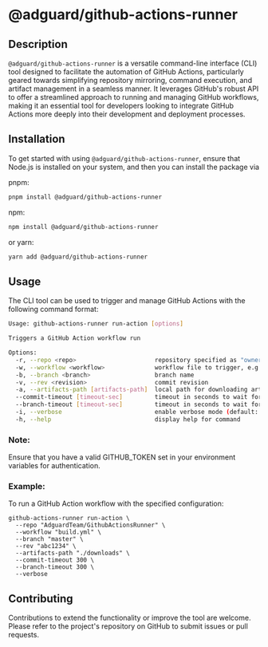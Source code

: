 # @adguard/github-actions-runner

## Description
`@adguard/github-actions-runner` is a versatile command-line interface (CLI) tool designed to facilitate the automation of GitHub Actions, particularly geared towards simplifying repository mirroring, command execution, and artifact management in a seamless manner. It leverages GitHub's robust API to offer a streamlined approach to running and managing GitHub workflows, making it an essential tool for developers looking to integrate GitHub Actions more deeply into their development and deployment processes.

## Installation
To get started with using `@adguard/github-actions-runner`, ensure that Node.js is installed on your system, and then you can install the package via 

pnpm:
```bash
pnpm install @adguard/github-actions-runner
```

npm:
```bash
npm install @adguard/github-actions-runner
```

or yarn:
```bash
yarn add @adguard/github-actions-runner
```

## Usage
The CLI tool can be used to trigger and manage GitHub Actions with the following command format:

```bash
Usage: github-actions-runner run-action [options]

Triggers a GitHub Action workflow run

Options:
  -r, --repo <repo>                      repository specified as "owner/repo", e.g., "AdguardTeam/GithubActionsRunner"
  -w, --workflow <workflow>              workflow file to trigger, e.g., "test.yml"
  -b, --branch <branch>                  branch name
  -v, --rev <revision>                   commit revision
  -a, --artifacts-path [artifacts-path]  local path for downloading artifacts; if not specified, artifacts will not be downloaded
  --commit-timeout [timeout-sec]         timeout in seconds to wait for the commit to appear in the repository (default: 300)
  --branch-timeout [timeout-sec]         timeout in seconds to wait for the branch to appear in the repository (default: 300)
  -i, --verbose                          enable verbose mode (default: false)
  -h, --help                             display help for command
```

### Note:
Ensure that you have a valid GITHUB_TOKEN set in your environment variables for authentication.

### Example:
To run a GitHub Action workflow with the specified configuration:

```
github-actions-runner run-action \
  --repo "AdguardTeam/GithubActionsRunner" \
  --workflow "build.yml" \
  --branch "master" \
  --rev "abc1234" \
  --artifacts-path "./downloads" \
  --commit-timeout 300 \
  --branch-timeout 300 \
  --verbose
```

## Contributing
Contributions to extend the functionality or improve the tool are welcome. Please refer to the project's repository on GitHub to submit issues or pull requests.

